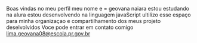 Boas vindas no meu perfil 
meu nome e = geovana naiara 
estou estudando na alura 
estou desenvolvendo na linguagem javaScript
ultilizo esse espaço para minha organizaçao e compartilhamento dos meus projeto deselvolvidos 
Voce pode entrar em contato comigo 
lima.geovana08@escola.pr.gov.br 
